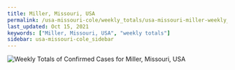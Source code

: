 ```yaml
---
title: Miller, Missouri, USA
permalink: /usa-missouri-cole/weekly_totals/usa-missouri-miller-weekly_totals.html
last_updated: Oct 15, 2021
keywords: ["Miller, Missouri, USA", "weekly totals"]
sidebar: usa-missouri-cole_sidebar
---
```


![Weekly Totals of Confirmed Cases for Miller, Missouri, USA](/covid_tracker/images/graphs/usa-missouri-miller-weekly_totals_graph.png)
